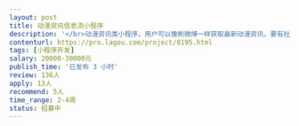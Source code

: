 ```yaml
---                
layout: post       
title: 动漫资讯信息流小程序           
description: '</br>动漫资讯类小程序，用户可以像刷微博一样获取最新动漫资讯，要有社区，用户中心功能。后台要有编辑发布文章、图片、视频的功能</br>参考产品：二饼app</br>'     
contenturl: https://pro.lagou.com/project/8195.html      
tags: [小程序开发]            
salary: 20000-30000元          
publish_time: '已发布 3 小时'         
review: 136人                   
apply: 13人                   
recommend: 5人                   
time_range: 2-4周              
status: 招募中                  
---                 
```

